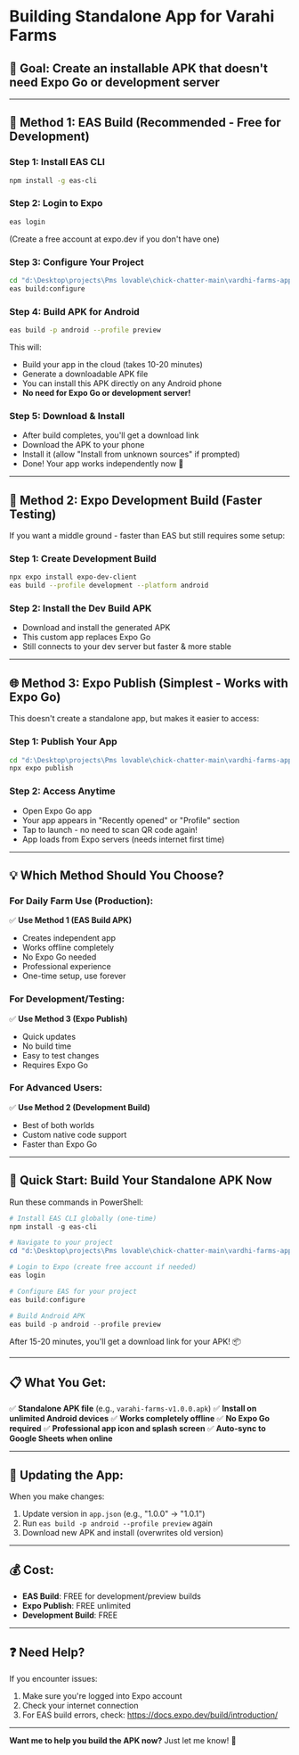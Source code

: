 # Building Standalone App for Varahi Farms

## 🎯 **Goal**: Create an installable APK that doesn't need Expo Go or development server

---

## 📱 **Method 1: EAS Build (Recommended - Free for Development)**

### **Step 1: Install EAS CLI**
```bash
npm install -g eas-cli
```

### **Step 2: Login to Expo**
```bash
eas login
```
(Create a free account at expo.dev if you don't have one)

### **Step 3: Configure Your Project**
```bash
cd "d:\Desktop\projects\Pms lovable\chick-chatter-main\vardhi-farms-app"
eas build:configure
```

### **Step 4: Build APK for Android**
```bash
eas build -p android --profile preview
```

This will:
- Build your app in the cloud (takes 10-20 minutes)
- Generate a downloadable APK file
- You can install this APK directly on any Android phone
- **No need for Expo Go or development server!**

### **Step 5: Download & Install**
- After build completes, you'll get a download link
- Download the APK to your phone
- Install it (allow "Install from unknown sources" if prompted)
- Done! Your app works independently now 🎉

---

## 📱 **Method 2: Expo Development Build (Faster Testing)**

If you want a middle ground - faster than EAS but still requires some setup:

### **Step 1: Create Development Build**
```bash
npx expo install expo-dev-client
eas build --profile development --platform android
```

### **Step 2: Install the Dev Build APK**
- Download and install the generated APK
- This custom app replaces Expo Go
- Still connects to your dev server but faster & more stable

---

## 🌐 **Method 3: Expo Publish (Simplest - Works with Expo Go)**

This doesn't create a standalone app, but makes it easier to access:

### **Step 1: Publish Your App**
```bash
cd "d:\Desktop\projects\Pms lovable\chick-chatter-main\vardhi-farms-app"
npx expo publish
```

### **Step 2: Access Anytime**
- Open Expo Go app
- Your app appears in "Recently opened" or "Profile" section
- Tap to launch - no need to scan QR code again!
- App loads from Expo servers (needs internet first time)

---

## 💡 **Which Method Should You Choose?**

### **For Daily Farm Use (Production):**
✅ **Use Method 1 (EAS Build APK)**
- Creates independent app
- Works offline completely
- No Expo Go needed
- Professional experience
- One-time setup, use forever

### **For Development/Testing:**
✅ **Use Method 3 (Expo Publish)**
- Quick updates
- No build time
- Easy to test changes
- Requires Expo Go

### **For Advanced Users:**
✅ **Use Method 2 (Development Build)**
- Best of both worlds
- Custom native code support
- Faster than Expo Go

---

## 🚀 **Quick Start: Build Your Standalone APK Now**

Run these commands in PowerShell:

```powershell
# Install EAS CLI globally (one-time)
npm install -g eas-cli

# Navigate to your project
cd "d:\Desktop\projects\Pms lovable\chick-chatter-main\vardhi-farms-app"

# Login to Expo (create free account if needed)
eas login

# Configure EAS for your project
eas build:configure

# Build Android APK
eas build -p android --profile preview
```

After 15-20 minutes, you'll get a download link for your APK! 📦

---

## 📋 **What You Get:**

✅ **Standalone APK file** (e.g., `varahi-farms-v1.0.0.apk`)
✅ **Install on unlimited Android devices**
✅ **Works completely offline**
✅ **No Expo Go required**
✅ **Professional app icon and splash screen**
✅ **Auto-sync to Google Sheets when online**

---

## 🔄 **Updating the App:**

When you make changes:
1. Update version in `app.json` (e.g., "1.0.0" → "1.0.1")
2. Run `eas build -p android --profile preview` again
3. Download new APK and install (overwrites old version)

---

## 💰 **Cost:**

- **EAS Build**: FREE for development/preview builds
- **Expo Publish**: FREE unlimited
- **Development Build**: FREE

---

## ❓ **Need Help?**

If you encounter issues:
1. Make sure you're logged into Expo account
2. Check your internet connection
3. For EAS build errors, check: https://docs.expo.dev/build/introduction/

---

**Want me to help you build the APK now?** Just let me know! 🚀
